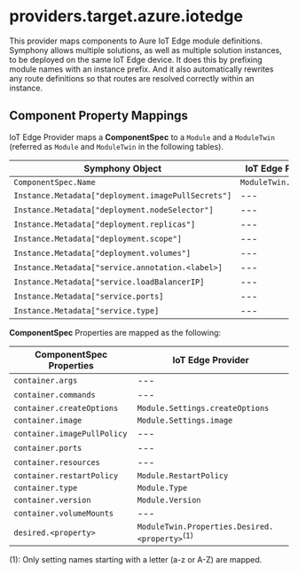 # providers.target.azure.iotedge
This provider maps components to Aure IoT Edge module definitions. Symphony allows multiple solutions, as well as multiple solution instances, to be deployed on the same IoT Edge device. It does this by prefixing module names with an instance prefix. And it also automatically rewrites any route definitions so that routes are resolved correctly within an instance. 

## Component Property Mappings

IoT Edge Provider maps a **ComponentSpec** to a ```Module``` and a ```ModuleTwin``` (referred as ```Module``` and ```ModuleTwin``` in the following tables).

| Symphony Object | IoT Edge Provider |
|--------|--------|
|```ComponentSpec.Name```|```ModuleTwin.ModuleId```| 
|```Instance.Metadata["deployment.imagePullSecrets"]```|---|
|```Instance.Metadata["deployment.nodeSelector"]```|---|
|```Instance.Metadata["deployment.replicas"]```|---|
|```Instance.Metadata["deployment.scope"]```|---|
|```Instance.Metadata["deployment.volumes"]```|---|
|```Instance.Metadata["service.annotation.<label>]```|---|
|```Instance.Metadata["service.loadBalancerIP]```|---|
|```Instance.Metadata["service.ports]```|---|
|```Instance.Metadata["service.type]```|---|

**ComponentSpec** Properties are mapped as the following:

| ComponentSpec Properties | IoT Edge Provider |
|--------|--------|
|```container.args```|---|
|```container.commands```|---|
|```container.createOptions```|```Module.Settings.createOptions```|
|```container.image```|```Module.Settings.image```|
|```container.imagePullPolicy```|---|
|```container.ports```|---|
|```container.resources```|---|
|```container.restartPolicy```|```Module.RestartPolicy```|
|```container.type```|```Module.Type```|
|```container.version```|```Module.Version```|
|```container.volumeMounts```|---|
|```desired.<property>```|```ModuleTwin.Properties.Desired.<property>```<sup>(1)</sup> |


(1): Only setting names starting with a letter (a-z or A-Z) are mapped. 